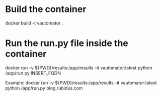 # Build the container

docker build -t vautomator .

# Run the run.py file inside the container

docker run -v ${PWD}/results:/app/results -it vautomator:latest python /app/run.py INSERT_FQDN

Example:
docker run -v ${PWD}/results:/app/results -it vautomator:latest python /app/run.py blog.rubidus.com